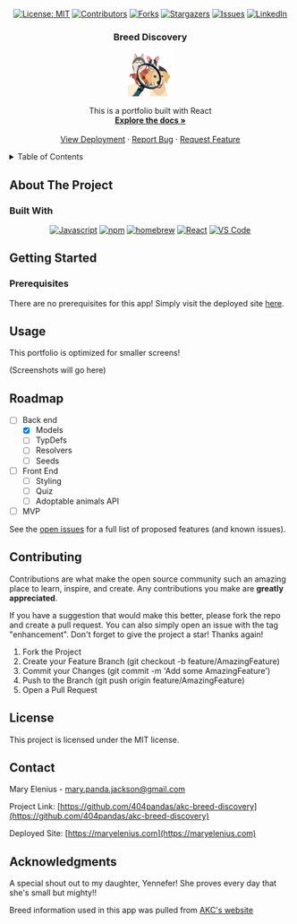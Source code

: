 <div align="center">

[![License: MIT](https://img.shields.io/badge/License-MIT-yellow.svg)](https://opensource.org/licenses/MIT)
[![Contributors](https://img.shields.io/github/contributors/404pandas/akc-breed-discovery.svg?style=plastic&logo=appveyor)](https://github.com/404pandas/akc-breed-discovery/graphs/contributors)
[![Forks](https://img.shields.io/github/forks/404pandas/akc-breed-discovery.svg?style=plastic&logo=appveyor)](https://github.com/404pandas/akc-breed-discovery/network/members)
[![Stargazers](https://img.shields.io/github/stars/404pandas/akc-breed-discovery.svg?style=plastic&logo=appveyor)](https://github.com/404pandas/akc-breed-discovery/stargazers)
[![Issues](https://img.shields.io/github/issues/404pandas/akc-breed-discovery.svg?style=plastic&logo=appveyor)](https://github.com/404pandas/akc-breed-discovery/issues)
[![LinkedIn](https://img.shields.io/badge/-LinkedIn-black.svg?style=plastic&logo=appveyor&logo=linkedin&colorB=555)](https://linkedin.com/in/LinkedInUsername)

</div>

<h3 align="center">Breed Discovery</h3>
<div align="center">
  <a href="https://github.com/404pandas/akc-breed-discovery">
    <img src="./client/src/assets/breed-hunter-logo.png" alt="Logo" width="80" height="80">
  </a>
  <p align="center">
    This is a portfolio built with React
    <br />
    <a href="https://github.com/404pandas/akc-breed-discovery"><strong>Explore the docs »</strong></a>
    <br />
    <br />
    <a href="https://404pandas.netlify.app/">View Deployment</a>
    ·
    <a href="https://github.com/404pandas/akc-breed-discovery/issues">Report Bug</a>
    ·
    <a href="https://github.com/404pandas/akc-breed-discovery/issues">Request Feature</a>
  </p>
</div>

<!-- TABLE OF CONTENTS -->
<details>
  <summary>Table of Contents</summary>
  <ol>
    <li>
      <a href="#about-the-project">About The Project</a>
      <ul>
        <li><a href="#built-with">Built With</a></li>
      </ul>
    </li>
    <li>
      <a href="#getting-started">Getting Started</a>
      <ul>
        <li><a href="#prerequisites">Prerequisites</a></li>
      </ul>
    </li>
    <li><a href="#usage">Usage</a></li>
    <li><a href="#roadmap">Roadmap</a></li>
    <li><a href="#contributing">Contributing</a></li>
    <li><a href="#license">License</a></li>
    <li><a href="#contact">Contact</a></li>
    <li><a href="#acknowledgments">Acknowledgments</a></li>
  </ol>
</details>

<!-- ABOUT THE PROJECT -->

## About The Project

### Built With

<div align="center">

[![Javascript](https://img.shields.io/badge/Language-JavaScript-ff0000?style=plastic&logo=JavaScript&logoWidth=10)](https://javascript.info/)
[![npm](https://img.shields.io/badge/Tools-npm-ff0000?style=plastic&logo=npm&logoWidth=10)](https://www.npmjs.com/)
[![homebrew](https://img.shields.io/badge/Tools-Homebrew-80ff00?style=plastic&logo=Homebrew&logoWidth=10)](https://brew.sh/)
[![React](https://img.shields.io/badge/Framework-React.js-ff8000?style=plastic&logo=React&logoWidth=10)](https://reactjs.org/docs/getting-started.html)
[![VS Code](https://img.shields.io/badge/IDE-VSCode-ff0000?style=plastic&logo=VisualStudioCode&logoWidth=10)](https://code.visualstudio.com/docs)

</div>

## Getting Started

### Prerequisites

There are no prerequisites for this app! Simply visit the deployed site [here](https://404pandas.netlify.app).

## Usage

This portfolio is optimized for smaller screens!

(Screenshots will go here)

<!-- ROADMAP -->

## Roadmap

- [ ] Back end
  - [x] Models
  - [ ] TypDefs
  - [ ] Resolvers
  - [ ] Seeds
- [ ] Front End
  - [ ] Styling
  - [ ] Quiz
  - [ ] Adoptable animals API
- [ ] MVP

See the [open issues](https://github.com/404pandas/akc-breed-discovery/issues) for a full list of proposed features (and known issues).

<!-- CONTRIBUTING -->

## Contributing

Contributions are what make the open source community such an amazing place to learn, inspire, and create. Any contributions you make are **greatly appreciated**.

If you have a suggestion that would make this better, please fork the repo and create a pull request. You can also simply open an issue with the tag "enhancement".
Don't forget to give the project a star! Thanks again!

1. Fork the Project
2. Create your Feature Branch (git checkout -b feature/AmazingFeature)
3. Commit your Changes (git commit -m 'Add some AmazingFeature')
4. Push to the Branch (git push origin feature/AmazingFeature)
5. Open a Pull Request

<!-- LICENSE -->

## License

This project is licensed under the MIT license.

<!-- CONTACT -->

## Contact

Mary Elenius - mary.panda.jackson@gmail.com

Project Link: [https://github.com/404pandas/akc-breed-discovery](https://github.com/404pandas/akc-breed-discovery)

Deployed Site: [https://maryelenius.com](https://maryelenius.com)

<!-- ACKNOWLEDGMENTS -->

## Acknowledgments

A special shout out to my daughter, Yennefer! She proves every day that she's small but mighty!!

Breed information used in this app was pulled from [AKC's website](https://www.akc.org/dog-breeds/)
